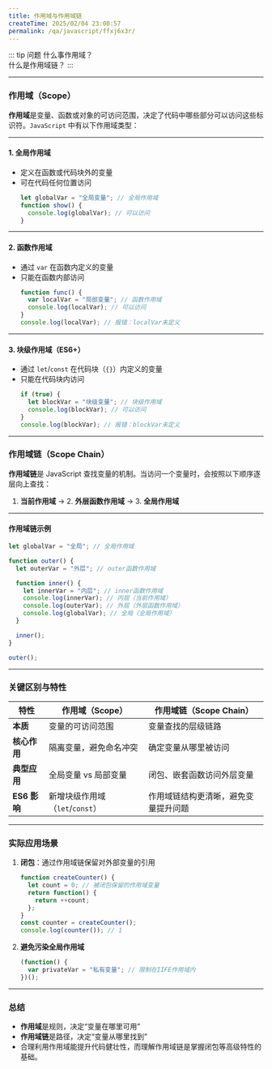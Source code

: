 ```yaml
---
title: 作用域与作用域链
createTime: 2025/02/04 23:00:57
permalink: /qa/javascript/ffxj6x3r/
---
```


::: tip 问题
什么事作用域？  
什么是作用域链？
:::

---

### 作用域（Scope）
**作用域**是变量、函数或对象的可访问范围，决定了代码中哪些部分可以访问这些标识符。`JavaScript` 中有以下作用域类型：

---

#### 1. **全局作用域**
- 定义在函数或代码块外的变量
- 可在代码任何位置访问
   ```javascript
   let globalVar = "全局变量"; // 全局作用域
   function show() {
     console.log(globalVar); // 可以访问
   }
   ```

---

#### 2. **函数作用域**
- 通过 `var` 在函数内定义的变量
- 只能在函数内部访问
   ```javascript
   function func() {
     var localVar = "局部变量"; // 函数作用域
     console.log(localVar); // 可以访问
   }
   console.log(localVar); // 报错：localVar未定义
   ```

---

#### 3. **块级作用域（ES6+）**
- 通过 `let`/`const` 在代码块（`{}`）内定义的变量
- 只能在代码块内访问
   ```javascript
   if (true) {
     let blockVar = "块级变量"; // 块级作用域
     console.log(blockVar); // 可以访问
   }
   console.log(blockVar); // 报错：blockVar未定义
   ```

---

### 作用域链（Scope Chain）
**作用域链**是 JavaScript 查找变量的机制。当访问一个变量时，会按照以下顺序逐层向上查找：

1. **当前作用域** → 2. **外层函数作用域** → 3. **全局作用域**

---

#### 作用域链示例
```javascript
let globalVar = "全局"; // 全局作用域

function outer() {
  let outerVar = "外层"; // outer函数作用域

  function inner() {
    let innerVar = "内层"; // inner函数作用域
    console.log(innerVar); // 内层（当前作用域）
    console.log(outerVar); // 外层（外层函数作用域）
    console.log(globalVar); // 全局（全局作用域）
  }

  inner();
}

outer();
```

---

### 关键区别与特性
| 特性                | 作用域（Scope）                     | 作用域链（Scope Chain）                |
|---------------------|------------------------------------|----------------------------------------|
| **本质**            | 变量的可访问范围                   | 变量查找的层级链路                     |
| **核心作用**        | 隔离变量，避免命名冲突             | 确定变量从哪里被访问                   |
| **典型应用**        | 全局变量 vs 局部变量               | 闭包、嵌套函数访问外层变量             |
| **ES6 影响**        | 新增块级作用域（`let`/`const`）    | 作用域链结构更清晰，避免变量提升问题   |

---

### 实际应用场景
1. **闭包**：通过作用域链保留对外部变量的引用
   ```javascript
   function createCounter() {
     let count = 0; // 被闭包保留的作用域变量
     return function() {
       return ++count;
     };
   }
   const counter = createCounter();
   console.log(counter()); // 1
   ```

2. **避免污染全局作用域**
   ```javascript
   (function() {
     var privateVar = "私有变量"; // 限制在IIFE作用域内
   })();
   ```

---

### 总结
- **作用域**是规则，决定“变量在哪里可用”
- **作用域链**是路径，决定“变量从哪里找到”
- 合理利用作用域能提升代码健壮性，而理解作用域链是掌握闭包等高级特性的基础。
